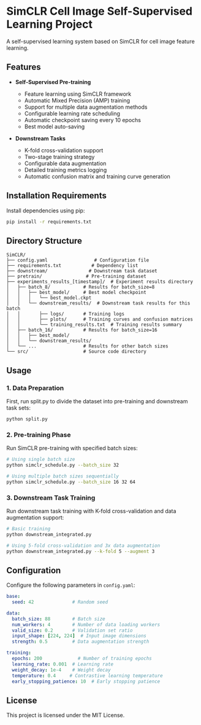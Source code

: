 # SimCLR Cell Image Self-Supervised Learning Project

A self-supervised learning system based on SimCLR for cell image feature learning.

## Features

- **Self-Supervised Pre-training**
  - Feature learning using SimCLR framework
  - Automatic Mixed Precision (AMP) training
  - Support for multiple data augmentation methods
  - Configurable learning rate scheduling
  - Automatic checkpoint saving every 10 epochs
  - Best model auto-saving

- **Downstream Tasks**
  - K-fold cross-validation support
  - Two-stage training strategy
  - Configurable data augmentation
  - Detailed training metrics logging
  - Automatic confusion matrix and training curve generation

## Installation Requirements

Install dependencies using pip:

```bash
pip install -r requirements.txt
```

## Directory Structure

```
SimCLR/
├── config.yaml                 # Configuration file
├── requirements.txt           # Dependency list
├── downstream/               # Downstream task dataset
├── pretrain/                # Pre-training dataset
├── experiments_results_[timestamp]/  # Experiment results directory
│   ├── batch_8/            # Results for batch_size=8
│   │   ├── best_model/     # Best model checkpoint
│   │   │   └── best_model.ckpt
│   │   └── downstream_results/  # Downstream task results for this batch
│   │       ├── logs/       # Training logs
│   │       ├── plots/      # Training curves and confusion matrices
│   │       └── training_results.txt  # Training results summary
│   ├── batch_16/           # Results for batch_size=16
│   │   ├── best_model/
│   │   └── downstream_results/
│   └── ...                 # Results for other batch sizes
└── src/                    # Source code directory
```

## Usage

### 1. Data Preparation

First, run split.py to divide the dataset into pre-training and downstream task sets:

```bash
python split.py
```

### 2. Pre-training Phase

Run SimCLR pre-training with specified batch sizes:

```bash
# Using single batch size
python simclr_schedule.py --batch_size 32

# Using multiple batch sizes sequentially
python simclr_schedule.py --batch_size 16 32 64
```

### 3. Downstream Task Training

Run downstream task training with K-fold cross-validation and data augmentation support:

```bash
# Basic training
python downstream_integrated.py

# Using 5-fold cross-validation and 3x data augmentation
python downstream_integrated.py --k-fold 5 --augment 3
```

## Configuration

Configure the following parameters in `config.yaml`:

```yaml
base:
  seed: 42              # Random seed

data:
  batch_size: 88        # Batch size
  num_workers: 4        # Number of data loading workers
  valid_size: 0.2       # Validation set ratio
  input_shape: [224, 224]  # Input image dimensions
  strength: 0.5         # Data augmentation strength

training:
  epochs: 200             # Number of training epochs
  learning_rate: 0.001  # Learning rate
  weight_decay: 1e-4    # Weight decay
  temperature: 0.4     # Contrastive learning temperature
  early_stopping_patience: 10  # Early stopping patience
```

## License

This project is licensed under the MIT License. 